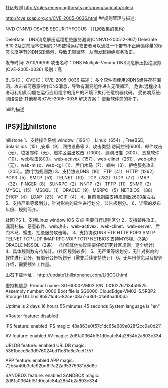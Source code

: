 
社区规则
http://rules.emergingthreats.net/open/suricata/rules/ 

http://cve.scap.org.cn/CVE-2005-0036.html
##规则管理与描述:

NVD  CNNVD  OSVDB  SECURITYFOCUS （几家收集的机构）

DeleGate　DNS消息解压远程拒绝服务漏洞(CNNVD-200512-967)
        DeleGate 8.10.2及之前版本使用的DNS使得远程攻击者可以通过一个带有不正确偏移量的标签长度字节的DNS压缩包，导致无限循环，从而发起拒绝服务攻击。
		
发布时间: 2010/06/09
攻击名称：DNS Multiple Vendor DNS消息解压拒绝服务(CVE-2005-0036)
级别：高

BUG ID：
CVE ID：CVE-2005-0036
描述：
多个软件商使用的DNS组件存在漏洞。攻击者可恶意制作DNS消息，导致有漏洞组件进入无限循环。
危害:远程攻击者可利用此问题在运行应用程序的用户的环境下执行任意机器代码。
受影响系统:网络设备
其他参考:CVE-2005-0036
解决方案：
更新软件商的补丁。

hill的描述

## IPS对比hillstone

hillstone
1、支持操作系统:window（1964）, Linux（654）, FreeBSD, Solaris,ios（15）,安卓（9）,网络设备等
2、攻击类型:访问控制(600)、邮件攻击（无）、垃圾邮件（无）、缓冲区溢出攻击（1000）、漏洞扫描（300）、恶意软件（10）、web攻击(800)、web-activex（157）、web-clinet（261）、web-php（无）、web-misc、web-cgi（1）、后门木马（7）、蠕虫（3）、拒绝服务攻击（205）。(数字为规则数)
3、支持协议DNS（16） FTP（41） HTTP（1262） POP3（5） SMTP（51） TELNET（10） TCP（782） UDP（77） IMAP（32） FINGER（8）  SUNRPC（2） NNTP（2） TFTP（11） SNMP（2） MYSQL（15） MSSQL（1） ORACLE（9） MSRPC （5）NETBIOS （88）DHCP（4） LDAP（23） VOIP（4）
4、目前规则库支持规则数2600条左右
5、支持严重等级划分，针对影响的软件进行划分，公告板划分。
6、详细的发布年份、规则简介。



社区IPS
1、支持Linux window IOS 安卓 需要自行规则区分
2、支持邮件攻击、漏洞扫描、恶意软件、web攻击、web-activex、web-clinet、web-server、后门木马、蠕虫、拒绝服务攻击等。
3、支持协议DNS FTP HTTP POP3 SMTP TELNET TCP UDP IMAP RPC VOIP TCTP NETBIOS 支持MYSQL（3条）ORACLE  MSSQL（2条） （详细其他协议需要仔细研究社区规则，逐个统计） 
4、具体规则数有待统计。（社区规则较多）
5、无严重等级划分，无针对影响的软件进行划分，有部分公告板划分（需要后续支持统计）
6、无年份信息以及规则介绍，需要额外工作量。


山石下载地址：
http://update1.hillstonenet.com/LIBCGI.html

虚拟机信息:
Product name: SG-6000-VM02 S/N: 0010276713459525 Assembly number: 0000
Boot file is SG6000-CloudEdge-VM02-5.5R3P2
Storage UUID is 8b871d4c-82ce-48a7-a36f-41a6faad00da


Uptime is 2 days 16 hours 55 minutes 45 seconds
System language is "en"

VRouter feature: disabled

IPS feature: enabled
IPS magic: 48a863e0f57c1dc65e689e028f2cc9e0d211

AV feature: enabled
AV magic: 2d81a0364bf51d0eafc84a2854b2a803c334

URLDB feature: enabled
URLDB magic: 5351becc6a3d976024bd11e81e8e7ceff757

APP feature: enabled
APP magic: 72b5a40b3cfc92bd6f7a22a95375981d8d8c
          
SANDBOX feature: enabled
SANDBOX magic: 2d81a0364bf51d0eafc84a2854b2a803c334




